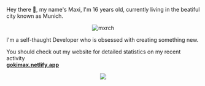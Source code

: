 Hey there 👋, my name's Maxi, I'm 16 years old, currently living in the beatiful city known as Munich.

<p align="center"> <img src="https://komarev.com/ghpvc/?username=gokiimax&label=Profile%20views&color=blueviolet&style=flat" alt="mxrch" /> </p>

I'm a self-thaught Developer who is obsessed with creating something new.

You should check out my website for detailed statistics on my recent activity \
[**gokimax.netlify.app**](https://gokimax.netlify.app)

<p align="center">
  <img src="https://streak-stats.demolab.com?user=gokiimax&theme=tokyonight&hide_border=true"/>
</p>

